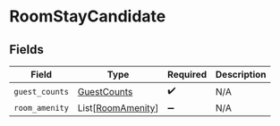 # RoomStayCandidate


## Fields

| Field                                                   | Type                                                    | Required                                                | Description                                             |
| ------------------------------------------------------- | ------------------------------------------------------- | ------------------------------------------------------- | ------------------------------------------------------- |
| `guest_counts`                                          | [GuestCounts](../../models/shared/guestcounts.md)       | :heavy_check_mark:                                      | N/A                                                     |
| `room_amenity`                                          | List[[RoomAmenity](../../models/shared/roomamenity.md)] | :heavy_minus_sign:                                      | N/A                                                     |